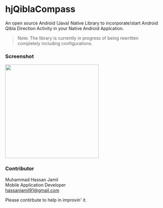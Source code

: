 # hjQiblaCompass

An open source Android (Java) Native Library to incorporate/start Android Qibla Direction Activity in your Native Android Applcation.

> Note: The library is currently in progress of being rewritten completely including configurations.

### Screenshot
<p float="left">
 <img src="screenshot/preview.png" width="300" />
</p>

### Contributor
Muhammad Hassan Jamil</br>
Mobile Application Developer</br>
hassanjamil91@gmail.com

Please contirbute to help in improvin' it.
